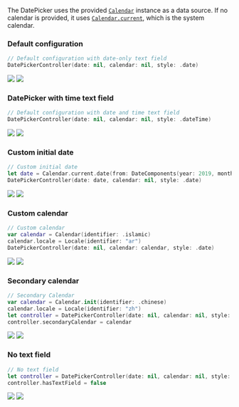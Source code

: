 The DatePicker uses the provided [`Calendar`](https://developer.apple.com/documentation/foundation/calendar) instance as a data source. If no calendar is provided, it uses [`Calendar.current`](https://developer.apple.com/documentation/foundation/calendar/2293438-current), which is the system calendar.

<DisplayToggle onText="Dark" offText="Light" label="Theme Switcher">

### Default configuration

```swift
// Default configuration with date-only text field
DatePickerController(date: nil, calendar: nil, style: .date)
```

<img className="off" src="https://static2.sharepointonline.com/files/fabric-cdn-prod_20200504.001/fabric-website/images/controls/macos/DateTimePicker/datepicker_currentdate_light.png?text=LightMode" />
<img className="on" src="https://static2.sharepointonline.com/files/fabric-cdn-prod_20200504.001/fabric-website/images/controls/macos/DateTimePicker/datepicker_currentdate_dark.png?text=DarkMode" />

### DatePicker with time text field

```swift
// Default configuration with date and time text field
DatePickerController(date: nil, calendar: nil, style: .dateTime)
```

<img className="off" src="https://static2.sharepointonline.com/files/fabric-cdn-prod_20200504.001/fabric-website/images/controls/macos/DateTimePicker/datepicker_currentdate_time_light.png?text=LightMode" />
<img className="on" src="https://static2.sharepointonline.com/files/fabric-cdn-prod_20200504.001/fabric-website/images/controls/macos/DateTimePicker/datepicker_currentdate_time_dark.png?text=DarkMode" />

### Custom initial date

```swift
// Custom initial date
let date = Calendar.current.date(from: DateComponents(year: 2019, month: 1, day: 1))
DatePickerController(date: date, calendar: nil, style: .date)
```

<img className="off" src="https://static2.sharepointonline.com/files/fabric-cdn-prod_20200504.001/fabric-website/images/controls/macos/DateTimePicker/datepicker_specificdate_light.png?text=LightMode" />
<img className="on" src="https://static2.sharepointonline.com/files/fabric-cdn-prod_20200504.001/fabric-website/images/controls/macos/DateTimePicker/datepicker_specificdate_dark.png?text=DarkMode" />

### Custom calendar

```swift
// Custom calendar
var calendar = Calendar(identifier: .islamic)
calendar.locale = Locale(identifier: "ar")
DatePickerController(date: nil, calendar: calendar, style: .date)
```

<img className="off" src="https://static2.sharepointonline.com/files/fabric-cdn-prod_20200504.001/fabric-website/images/controls/macos/DateTimePicker/datepicker_ar_currentdate_light.png?text=LightMode" />
<img className="on" src="https://static2.sharepointonline.com/files/fabric-cdn-prod_20200504.001/fabric-website/images/controls/macos/DateTimePicker/datepicker_ar_currentdate_dark.png?text=DarkMode" />

### Secondary calendar

```swift
// Secondary Calendar
var calendar = Calendar.init(identifier: .chinese)
calendar.locale = Locale(identifier: "zh")
let controller = DatePickerController(date: nil, calendar: nil, style: .date)
controller.secondaryCalendar = calendar
```

<img className="off" src="https://static2.sharepointonline.com/files/fabric-cdn-prod_20200504.001/fabric-website/images/controls/macos/DateTimePicker/datepicker_secondary_light.png?text=LightMode" />
<img className="on" src="https://static2.sharepointonline.com/files/fabric-cdn-prod_20200504.001/fabric-website/images/controls/macos/DateTimePicker/datepicker_secondary_dark.png?text=DarkMode" />

### No text field

```swift
// No text field
let controller = DatePickerController(date: nil, calendar: nil, style: .date)
controller.hasTextField = false
```

<img className="off" src="https://static2.sharepointonline.com/files/fabric-cdn-prod_20200504.001/fabric-website/images/controls/macos/DateTimePicker/datepicker_notextpicker_light.png?text=LightMode" />
<img className="on" src="https://static2.sharepointonline.com/files/fabric-cdn-prod_20200504.001/fabric-website/images/controls/macos/DateTimePicker/datepicker_notextpicker_dark.png?text=DarkMode" />

</DisplayToggle>
